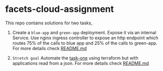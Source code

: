 # facets-cloud-assignment

This repo contains solutions for two tasks,

1. Create a `blue-app` and  `green-app` deployment. Expose it via an internal Service. Use nginx ingress controller to expose an http endpoint which routes 75% of the calls to blue app and 25% of the calls to green-app. For more details check [README.md](task-one/README.md)

2. `Stretch goal` Automate the [task-one](task-one/) using terraform but with applications read from a json. For more details check [README.md](task-two--strech-goal/README.md)
